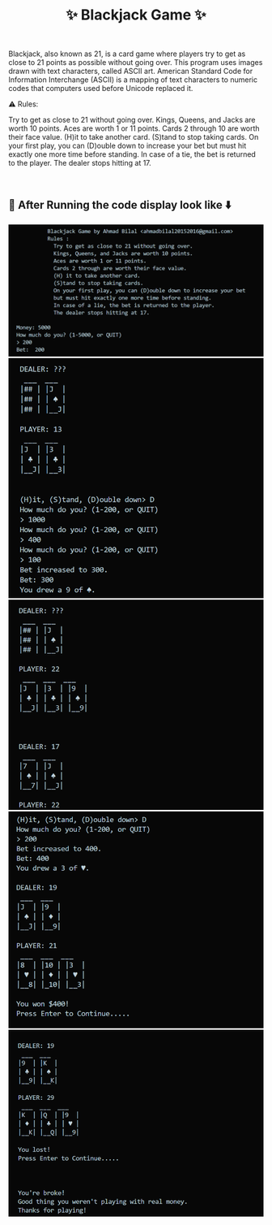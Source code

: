 <div align="center">
<h1> ✨ Blackjack Game ✨ </h1>
</div>
<br/>

Blackjack, also known as 21, is a card game
where players try to get as close to 21 points
as possible without going over. This program
uses images drawn with text characters, called
ASCII art. American Standard Code for Information
Interchange (ASCII) is a mapping of text characters
to numeric codes that computers used before Unicode
replaced it.

⚠️ Rules:

 Try to get as close to 21 without going over.
 Kings, Queens, and Jacks are worth 10 points.
 Aces are worth 1 or 11 points.
 Cards 2 through 10 are worth their face value.
 (H)it to take another card.
 (S)tand to stop taking cards.
 On your first play, you can (D)ouble down to increase your bet
 but must hit exactly one more time before standing.
 In case of a tie, the bet is returned to the player.
 The dealer stops hitting at 17.

<br/>

## 📝 After Running the code display look like ⬇️
![Alt text](./images/a1.png)
![Alt text](./images/a2.png)
![Alt text](./images/a3.png)
![Alt text](./images/a4.png)
![Alt text](./images/a5.png)